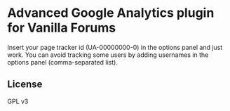 # Advanced Google Analytics plugin for Vanilla Forums

Insert your page tracker id (UA-00000000-0) in the options panel and just work.
You can avoid tracking some users by adding usernames in the options panel (comma-separated list).

## License

GPL v3